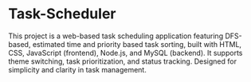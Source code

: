 # Task-Scheduler

This project is a web-based task scheduling application featuring DFS-based, estimated time and priority based task sorting, built with HTML, CSS, JavaScript (frontend), Node.js, and MySQL (backend). It supports theme switching, task prioritization, and status tracking. Designed for simplicity and clarity in task management.
